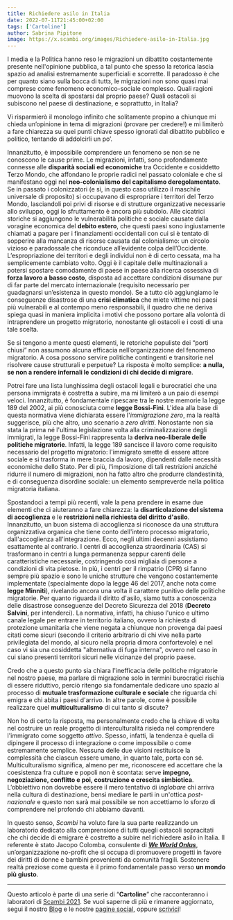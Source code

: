 ```yaml
---
title: Richiedere asilo in Italia
date: 2022-07-11T21:45:00+02:00
tags: ['Cartoline']
author: Sabrina Pipitone
image: https://x.scambi.org/images/Richiedere-asilo-in-Italia.jpg
---
```

I media e la Politica hanno reso le migrazioni un dibattito costantemente presente nell'opinione pubblica, a tal punto che spesso la retorica lascia spazio ad analisi estremamente superficiali e scorrette. Il paradosso è che per quanto siano sulla bocca di tuttз, le migrazioni non sono quasi mai comprese come fenomeno economico-sociale complesso. Quali ragioni muovono la scelta di spostarsi dal proprio paese? Quali ostacoli si subiscono nel paese di destinazione, e soprattutto, in Italia?

Vi risparmierò il monologo infinito che solitamente propino a chiunque mi chieda un’opinione in tema di migrazioni (provare per credere!) e mi limiterò a fare chiarezza su quei punti chiave spesso ignorati dal dibattito pubblico e politico, tentando di addolcirli un po’.

Innanzitutto, è impossibile comprendere un fenomeno se non se ne conoscono le cause prime. Le migrazioni, infatti, sono profondamente connesse alle **disparità sociali ed economiche** tra Occidente e cosiddetto Terzo Mondo, che affondano le proprie radici nel passato coloniale e che si manifestano oggi nel **neo-colonialismo del capitalismo deregolamentato**. Se in passato i colonizzatori (e sì, in questo caso utilizzo il maschile universale di proposito) si occupavano di espropriare i territori del Terzo Mondo, lasciandoli poi privi di risorse e di strutture organizzative necessarie allo sviluppo, oggi lo sfruttamento è ancora più subdolo. Alle cicatrici storiche si aggiungono le vulnerabilità politiche e sociale causate dalla voragine economica del **debito estero**, che questi paesi sono ingiustamente chiamati a pagare per i finanziamenti occidentali con cui si è tentato di sopperire alla mancanza di risorse causata dal colonialismo: un circolo vizioso e paradossale che riconduce all’evidente colpa dell’Occidente. L’espropriazione dei territori e degli individui non è di certo cessata, ma ha semplicemente cambiato volto. Oggi è il capitale delle multinazionali a potersi spostare comodamente di paese in paese alla ricerca ossessiva di **forza lavoro a basso costo**, disposta ad accettare condizioni disumane pur di far parte del mercato internazionale (requisito necessario per guadagnarsi un’esistenza in questo mondo). Se a tutto ciò aggiungiamo le conseguenze disastrose di una **crisi climatica** che miete vittime nei paesi più vulnerabili e al contempo meno responsabili, il quadro che ne deriva spiega quasi in maniera implicita i motivi che possono portare alla volontà di intraprendere un progetto migratorio, nonostante gli ostacoli e i costi di una tale scelta.

Se si tengono a mente questi elementi, le retoriche populiste dei “porti chiusi” non assumono alcuna efficacia nell’organizzazione del fenomeno migratorio. A cosa possono servire politiche contingenti e transitorie nel risolvere cause strutturali e perpetue? La risposta è molto semplice: **a nulla, se non a rendere infernali le condizioni di chi decide di migrare**.

Potrei fare una lista lunghissima degli ostacoli legali e burocratici che una persona immigrata è costretta a subire, ma mi limiterò a un paio di esempi veloci. Innanzitutto, è fondamentale ripescare tra le nostre memorie la legge 189 del 2002, ai più conosciuta come **legge Bossi-Fini**. L'idea alla base di questa normativa viene dichiarata essere l'*immigrazione zero*, ma la realtà suggerisce, più che altro, uno scenario a *zero diritti*. Nonostante non sia stata la prima né l'ultima legislazione volta alla criminalizzazione degli immigrati, la legge Bossi-Fini rappresenta la **deriva neo-liberale delle politiche migratorie**. Infatti, la legge 189 sancisce il lavoro come requisito necessario del progetto migratorio: l'immigrato smette di essere attore sociale e si trasforma in mere braccia da lavoro, dipendenti dalle necessità economiche dello Stato. Per di più, l'imposizione di tali restrizioni anziché ridurre il numero di migrazioni, non ha fatto altro che produrre clandestinità, e di conseguenza disordine sociale: un elemento sempreverde nella politica migratoria italiana.

Spostandoci a tempi più recenti, vale la pena prendere in esame due elementi che ci aiuteranno a fare chiarezza: la **disarticolazione del sistema di accoglienza** e le **restrizioni nella richiesta del diritto d'asilo**. Innanzitutto, un buon sistema di accoglienza si riconosce da una struttura organizzativa organica che tiene conto dell'intero processo migratorio, dall'accoglienza all'integrazione. Ecco, negli ultimi decenni assistiamo esattamente al contrario. I centri di accoglienza straordinaria (CAS) si trasformano in centri a lunga permanenza seppur carenti delle caratteristiche necessarie, costringendo così migliaia di persone a condizioni di vita pietose. In più, i centri per il rimpatrio (CPR) si fanno sempre più spazio e sono le uniche strutture che vengono costantemente implementate (specialmente dopo la legge 46 del 2017, anche nota come **legge Minniti**), rivelando ancora una volta il carattere punitivo delle politiche migratorie. Per quanto riguarda il diritto d'asilo, siamo tuttз a conoscenza delle disastrose conseguenze del Decreto Sicurezza del 2018 (**Decreto Salvini**, per intenderci). La normativa, infatti, ha chiuso l'unico e ultimo canale legale per entrare in territorio italiano, ovvero la richiesta di protezione umanitaria che viene negata a chiunque non provenga dai paesi citati come sicuri (secondo il criterio arbitrario di chi vive nella parte privilegiata del mondo, al sicuro nella propria dimora confortevole) e nel caso vi sia una cosiddetta "alternativa di fuga interna", ovvero nel caso in cui siano presenti territori sicuri nelle vicinanze del proprio paese.

Credo che a questo punto sia chiara l'inefficacia delle politiche migratorie nel nostro paese, ma parlare di migrazione solo in termini burocratici rischia di essere riduttivo, perciò ritengo sia fondamentale dedicare uno spazio al processo di **mutuale trasformazione culturale e sociale** che riguarda chi emigra e chi abita i paesi d'arrivo. In altre parole, come è possibile realizzare quel **multiculturalismo** di cui tanto si discute?

Non ho di certo la risposta, ma personalmente credo che la chiave di volta nel costruire un reale progetto di interculturalità risieda nel comprendere l'immigrato come soggetto *attivo*. Spesso, infatti, la tendenza è quella di dipingere il processo di integrazione o come impossibile o come estremamente semplice. Nessuna delle due visioni restituisce la complessità che ciascun essere umano, in quanto tale, porta con sé. Multiculturalismo significa, almeno per me, riconoscere ed accettare che la coesistenza fra culture e popoli non è scontata: serve **impegno, negoziazione, conflitto e poi, costruzione e crescita simbiotica**. L’obbiettivo non dovrebbe essere il mero tentativo di *inglobare* chi arriva nella cultura di destinazione, bensì mediare le parti in un'ottica *post-nazionale* e questo non sarà mai possibile se non accettiamo lo sforzo di comprendere nel profondo chi abbiamo davanti.

In questo senso, *Scambi* ha voluto fare la sua parte realizzando un laboratorio dedicato alla comprensione di tutti quegli ostacoli sopracitati che chi decide di emigrare è costretto a subire nel richiedere asilo in Italia. Il referente è stato Jacopo Colomba, consulente di [***We World Onlus***](https://weworld.it), un’organizzazione no-profit che si occupa di promuovere progetti in favore dei diritti di donne e bambini provenienti da comunità fragili. Sostenere realtà preziose come questa è il primo fondamentale passo verso **un mondo più giusto**.

---

Questo articolo è parte di una serie di “**Cartoline**” che racconteranno i laboratori di [Scambi 2021](/2021 'Edizione 2021'). Se vuoi saperne di più e rimanere aggiornato, segui il nostro [Blog](/blog 'Scambi di Parole - il blog di Scambi Festival') e le nostre [pagine social](https://instagram.com/scambifestival '@scambifestival su Instagram'), oppure <a href='mailto:staff@scambi.org' target='_blank' title='Scrivici un’email'>scrivici</a>!
